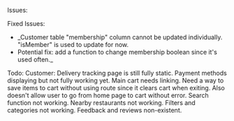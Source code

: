 Issues:

Fixed Issues:
* _Customer table "membership" column cannot be updated individually. "isMember" is used to update for now.
* Potential fix: add a function to change membership boolean since it's used often._

Todo:
    Customer:
        Delivery tracking page is still fully static.
        Payment methods displaying but not fully working yet.
        Main cart needs linking.
        Need a way to save items to cart without using route since it clears cart when exiting. Also doesn't allow user to go from home page to cart without error.
        Search function not working.
        Nearby restaurants not working.
        Filters and categories not working.
        Feedback and reviews non-existent.

